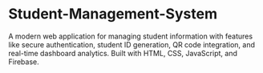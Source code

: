 # Student-Management-System
A modern web application for managing student information with features like secure authentication, student ID generation, QR code integration, and real-time dashboard analytics. Built with HTML, CSS, JavaScript, and Firebase.
